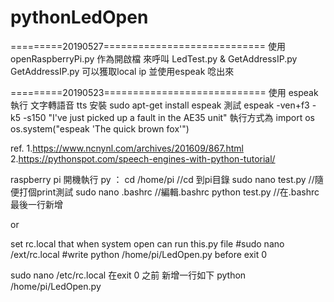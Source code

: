 # pythonLedOpen
=========20190527============================
使用openRaspberryPi.py 作為開啟檔 來呼叫 LedTest.py & GetAddressIP.py
GetAddressIP.py 可以獲取local ip 並使用espeak 唸出來


=========20190523============================
使用 espeak 執行 文字轉語音 tts 
安裝 sudo apt-get install espeak
測試
espeak -ven+f3 -k5 -s150 "I've just picked up a fault in the AE35 unit"
執行方式為 
import os
os.system("espeak 'The quick brown fox'")

ref.
1.https://www.ncnynl.com/archives/201609/867.html
2.https://pythonspot.com/speech-engines-with-python-tutorial/


raspberry pi 開機執行 py ：
cd /home/pi                  //cd  到pi目錄
sudo nano test.py        //隨便打個print測試
sudo nano .bashrc      //編輯.bashrc
python test.py              //在.bashrc最後一行新增

or

set rc.local that when system open can run this.py file
#sudo nano /ext/rc.local
#write python /home/pi/LedOpen.py before exit 0

sudo nano /etc/rc.local
在exit 0 之前 新增一行如下
python /home/pi/LedOpen.py 


